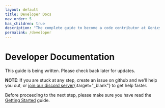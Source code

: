 ```yaml
---
layout: default
title: Developer Docs
nav_order: 5
has_children: true
description: "The complete guide to become a code contributor at Genics Blog."
permalink: /developer
---
```


# Developer Documentation

This guide is being written. Please check back later for updates.

**NOTE**: If you are stuck at any step, create an issue on github and we'll help you out, or [join our discord server](https://discord.gg/qQEsNkF7F6){:target="_blank"} to get help faster.

Before proceeding to the next step, please make sure you have read the [Getting Started](/getting-started) guide.
